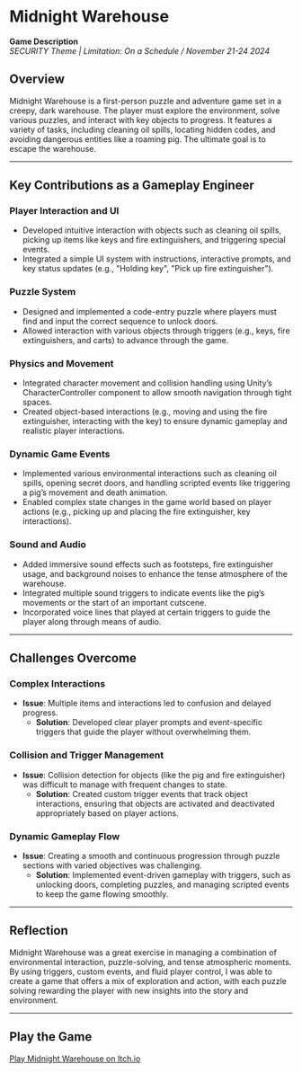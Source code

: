 # Midnight Warehouse
**Game Description**  
*SECURITY Theme | Limitation: On a Schedule / November 21-24 2024*

## Overview  
Midnight Warehouse is a first-person puzzle and adventure game set in a creepy, dark warehouse. The player must explore the environment, solve various puzzles, and interact with key objects to progress. It features a variety of tasks, including cleaning oil spills, locating hidden codes, and avoiding dangerous entities like a roaming pig. The ultimate goal is to escape the warehouse.

---

## Key Contributions as a Gameplay Engineer  
### **Player Interaction and UI**  
  - Developed intuitive interaction with objects such as cleaning oil spills, picking up items like keys and fire extinguishers, and triggering special events.  
  - Integrated a simple UI system with instructions, interactive prompts, and key status updates (e.g., "Holding key", "Pick up fire extinguisher").

### **Puzzle System**  
  - Designed and implemented a code-entry puzzle where players must find and input the correct sequence to unlock doors.  
  - Allowed interaction with various objects through triggers (e.g., keys, fire extinguishers, and carts) to advance through the game.

### **Physics and Movement**  
  - Integrated character movement and collision handling using Unity’s CharacterController component to allow smooth navigation through tight spaces.  
  - Created object-based interactions (e.g., moving and using the fire extinguisher, interacting with the key) to ensure dynamic gameplay and realistic player interactions.

### **Dynamic Game Events**  
  - Implemented various environmental interactions such as cleaning oil spills, opening secret doors, and handling scripted events like triggering a pig’s movement and death animation.  
  - Enabled complex state changes in the game world based on player actions (e.g., picking up and placing the fire extinguisher, key interactions).

### **Sound and Audio**  
  - Added immersive sound effects such as footsteps, fire extinguisher usage, and background noises to enhance the tense atmosphere of the warehouse.  
  - Integrated multiple sound triggers to indicate events like the pig’s movements or the start of an important cutscene.
  - Incorporated voice lines that played at certain triggers to guide the player along through means of audio.

---

## Challenges Overcome  

### **Complex Interactions**  
  - **Issue**: Multiple items and interactions led to confusion and delayed progress.  
    - **Solution**: Developed clear player prompts and event-specific triggers that guide the player without overwhelming them.

### **Collision and Trigger Management**  
  - **Issue**: Collision detection for objects (like the pig and fire extinguisher) was difficult to manage with frequent changes to state.  
    - **Solution**: Created custom trigger events that track object interactions, ensuring that objects are activated and deactivated appropriately based on player actions.

### **Dynamic Gameplay Flow**  
  - **Issue**: Creating a smooth and continuous progression through puzzle sections with varied objectives was challenging.  
    - **Solution**: Implemented event-driven gameplay with triggers, such as unlocking doors, completing puzzles, and managing scripted events to keep the game flowing smoothly.

---

## Reflection  
Midnight Warehouse was a great exercise in managing a combination of environmental interaction, puzzle-solving, and tense atmospheric moments. By using triggers, custom events, and fluid player control, I was able to create a game that offers a mix of exploration and action, with each puzzle solving rewarding the player with new insights into the story and environment.

---

## Play the Game  
[Play Midnight Warehouse on Itch.io](https://aftertheraingames.itch.io/midnightwarehouse)
